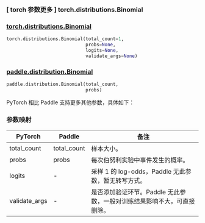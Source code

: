 ### [ torch 参数更多 ] torch.distributions.Binomial

### [torch.distributions.Binomial](https://pytorch.org/docs/stable/distributions.html#torch.distributions.binomial.Binomial)

```python
torch.distributions.Binomial(total_count=1, 
                             probs=None, 
                             logits=None, 
                             validate_args=None)
```

### [paddle.distribution.Binomial](https://www.paddlepaddle.org.cn/documentation/docs/zh/2.6/api/paddle/distribution/Binomial_cn.html#binomial)

```python
paddle.distribution.Binomial(total_count, 
                             probs)
```

PyTorch 相比 Paddle 支持更多其他参数，具体如下：

### 参数映射

| PyTorch       | Paddle | 备注                                                         |
| ------------- | ------ | ------------------------------------------------------------ |
| total_count        | total_count      | 样本大小。                         |
| probs           | probs      | 每次伯努利实验中事件发生的概率。         |
| logits         | -  | 采样 1 的 log-odds，Paddle 无此参数，暂无转写方式。 |
| validate_args        | -      | 是否添加验证环节。Paddle 无此参数，一般对训练结果影响不大，可直接删除。 |
